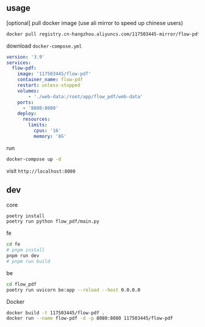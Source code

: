 ## usage

[optional] pull docker image (use ali mirror to speed up chinese users)

```sh
docker pull registry.cn-hangzhou.aliyuncs.com/117503445-mirror/flow-pdf && docker tag registry.cn-hangzhou.aliyuncs.com/117503445-mirror/flow-pdf 117503445/flow-pdf
```

download `docker-compose.yml`

```yaml
version: '3.9'
services:
  flow-pdf:
    image: '117503445/flow-pdf'
    container_name: flow-pdf
    restart: unless-stopped
    volumes:
        - './web-data:/root/app/flow_pdf/web-data'
    ports:
      - '8080:8080'
    deploy:
      resources:
        limits:
          cpus: '16'
          memory: '8G'
```

run

```sh
docker-compose up -d
```

visit `http://localhost:8080`

## dev

core

```sh
poetry install
poetry run python flow_pdf/main.py
```

fe

```sh
cd fe
# pnpm install
pnpm run dev
# pnpm run build
```

be

```sh
cd flow_pdf
poetry run uvicorn be:app --reload --host 0.0.0.0
```

Docker

```sh
docker build -t 117503445/flow-pdf .
docker run --name flow-pdf -d -p 8080:8080 117503445/flow-pdf
```

